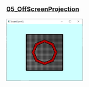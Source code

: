 ### [05_OffScreenProjection](05_OffScreenProjection)
<img src="../../docs/imgs/glfwnew_05_OffScreenProjection.png" width=200px>